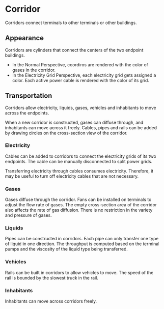 # Corridor
Corridors connect terminals
to other terminals or other buildings.

## Appearance
Corridors are cylinders that connect
the centers of the two endpoint buildings.

- In the Normal Perspective,
coordiros are rendered with
the color of gases in the corridor.
- In the Electricity Grid Perspective,
each electricity grid gets assigned a color.
Each active power cable is rendered with
the color of its grid.

## Transportation
Corridors allow electricity, liquids, gases,
vehicles and inhabitants
to move across the endpoints.

When a new corridor is constructed,
gases can diffuse through,
and inhabitants can move across it freely.
Cables, pipes and rails can be added
by drawing circles on the cross-section view of the corridor.

### Electricity
Cables can be added to corridors
to connect the electricity grids of its two endpoints.
The cable can be manually disconnected
to split power grids.

Transferring electricity through cables consumes electricity.
Therefore, it may be useful to turn off
electricity cables that are not necessary.

### Gases
Gases diffuse through the corridor.
Fans can be installed on terminals to adjust the flow rate of gases.
The empty cross-section area of the corridor also affects
the rate of gas diffusion.
There is no restriction in the variety and pressure of gases.

### Liquids
Pipes can be constructed in corridors.
Each pipe can only transfer one type of liquid in one direction.
The throughput is computed based on the terminal pumps
and the viscosity of the liquid type being transferred.

### Vehicles
Rails can be built in corridors to allow vehicles to move.
The speed of the rail is bounded by the slowest truck in the rail.

### Inhabitants
Inhabitants can move across corridors freely.
